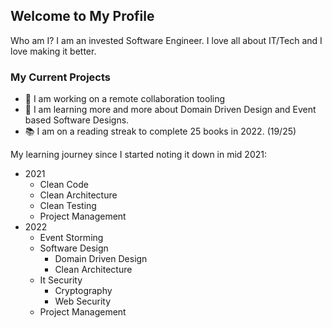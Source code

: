 ## Welcome to My Profile

Who am I? I am an invested Software Engineer. I love all about IT/Tech and I love making it better. 

### My Current Projects
- 🔭 I am working on a remote collaboration tooling
- 🌱 I am learning more and more about Domain Driven Design and Event based Software Designs.
- 📚 I am on a reading streak to complete 25 books in 2022. (19/25)

My learning journey since I started noting it down in mid 2021:
- 2021
  - Clean Code
  - Clean Architecture
  - Clean Testing
  - Project Management
- 2022
  - Event Storming
  - Software Design
    - Domain Driven Design
    - Clean Architecture
  - It Security
    - Cryptography
    - Web Security
  - Project Management
